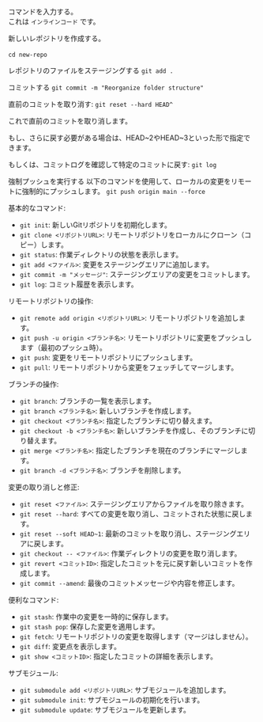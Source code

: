コマンドを入力する。  
これは `インラインコード` です。

新しいレポジトリを作成する。 <br> </br>
`cd new-repo`

レポジトリのファイルをステージングする
`git add .`

コミットする
`git commit -m "Reorganize folder structure"`

直前のコミットを取り消す:
`git reset --hard HEAD^`

これで直前のコミットを取り消します。

もし、さらに戻す必要がある場合は、HEAD~2やHEAD~3といった形で指定できます。

もしくは、コミットログを確認して特定のコミットに戻す:
`git log`

強制プッシュを実行する
以下のコマンドを使用して、ローカルの変更をリモートに強制的にプッシュします。
`git push origin main --force`

基本的なコマンド:
- `git init`: 新しいGitリポジトリを初期化します。  
- `git clone <リポジトリURL>`: リモートリポジトリをローカルにクローン（コピー）します。  
- `git status`: 作業ディレクトリの状態を表示します。  
- `git add <ファイル>`: 変更をステージングエリアに追加します。  
- `git commit -m "メッセージ"`: ステージングエリアの変更をコミットします。  
- `git log`: コミット履歴を表示します。  

リモートリポジトリの操作:
- `git remote add origin <リポジトリURL>`: リモートリポジトリを追加します。  
- `git push -u origin <ブランチ名>`: リモートリポジトリに変更をプッシュします（最初のプッシュ時）。  
- `git push`: 変更をリモートリポジトリにプッシュします。  
- `git pull`: リモートリポジトリから変更をフェッチしてマージします。  

ブランチの操作:
- `git branch`: ブランチの一覧を表示します。  
- `git branch <ブランチ名>`: 新しいブランチを作成します。  
- `git checkout <ブランチ名>`: 指定したブランチに切り替えます。  
- `git checkout -b <ブランチ名>`: 新しいブランチを作成し、そのブランチに切り替えます。  
- `git merge <ブランチ名>`: 指定したブランチを現在のブランチにマージします。  
- `git branch -d <ブランチ名>`: ブランチを削除します。  

変更の取り消しと修正:
- `git reset <ファイル>`: ステージングエリアからファイルを取り除きます。  
- `git reset --hard`: すべての変更を取り消し、コミットされた状態に戻します。  
- `git reset --soft HEAD~1`: 最新のコミットを取り消し、ステージングエリアに戻します。  
- `git checkout -- <ファイル>`: 作業ディレクトリの変更を取り消します。  
- `git revert <コミットID>`: 指定したコミットを元に戻す新しいコミットを作成します。  
- `git commit --amend`: 最後のコミットメッセージや内容を修正します。  

便利なコマンド:
- `git stash`: 作業中の変更を一時的に保存します。  
- `git stash pop`: 保存した変更を適用します。  
- `git fetch`: リモートリポジトリの変更を取得します（マージはしません）。  
- `git diff`: 変更点を表示します。  
- `git show <コミットID>`: 指定したコミットの詳細を表示します。  

サブモジュール:
- `git submodule add <リポジトリURL>`: サブモジュールを追加します。  
- `git submodule init`: サブモジュールの初期化を行います。  
- `git submodule update`: サブモジュールを更新します。